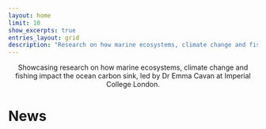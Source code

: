 ```yaml
---
layout: home
limit: 10
show_excerpts: true
entries_layout: grid
description: "Research on how marine ecosystems, climate change and fishing impact the ocean carbon sink"
---
```



<div style="text-align: center"> Showcasing research on how marine ecosystems, climate change and fishing impact the ocean carbon sink, led by Dr Emma Cavan at Imperial College London. </div>


# News
